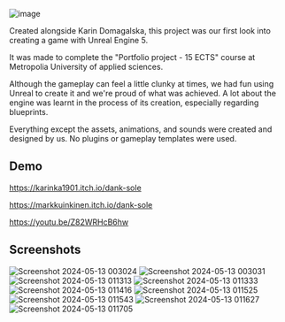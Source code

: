 ![image](https://github.com/user-attachments/assets/547b4550-1d29-4388-9c29-86fbfd76ad20)


Created alongside Karin Domagalska, this project was our first look into creating a game with Unreal Engine 5. 

It was made to complete the "Portfolio project - 15 ECTS" course at Metropolia University of applied sciences. 

Although the gameplay can feel a little clunky at times, we had fun using Unreal to create it and we're proud of what was achieved. A lot about the engine was learnt in the process of its creation, especially regarding blueprints.

Everything except the assets, animations, and sounds were created and designed by us. No plugins or gameplay templates were used.


## Demo

https://karinka1901.itch.io/dank-sole

https://markkuinkinen.itch.io/dank-sole

https://youtu.be/Z82WRHcB6hw


## Screenshots

![Screenshot 2024-05-13 003024](https://github.com/markkuinkinen/Dank-Souls/assets/60856417/0f52340b-5877-42db-b6c1-977b96a1341b)
![Screenshot 2024-05-13 003031](https://github.com/markkuinkinen/Dank-Souls/assets/60856417/7ef0a850-bb0c-449b-b93d-35a6ece96e72)
![Screenshot 2024-05-13 011313](https://github.com/markkuinkinen/Dank-Souls/assets/60856417/84444bd0-20e5-4119-b42f-87a80b18db50)
![Screenshot 2024-05-13 011333](https://github.com/markkuinkinen/Dank-Souls/assets/60856417/c355f5e1-80bd-403d-870b-de0404d9ef1c)
![Screenshot 2024-05-13 011416](https://github.com/markkuinkinen/Dank-Souls/assets/60856417/d6da9c37-4441-4bea-927f-7c1aaa8a5deb)
![Screenshot 2024-05-13 011525](https://github.com/markkuinkinen/Dank-Souls/assets/60856417/160bb03b-1546-4527-998f-9b4038bd5a28)
![Screenshot 2024-05-13 011543](https://github.com/markkuinkinen/Dank-Souls/assets/60856417/4a911ca8-900a-4a8a-9f7f-af6ee2625513)
![Screenshot 2024-05-13 011627](https://github.com/markkuinkinen/Dank-Souls/assets/60856417/71f4c7d0-2d00-42a3-a69a-98b95d50c008)
![Screenshot 2024-05-13 011705](https://github.com/markkuinkinen/Dank-Souls/assets/60856417/58d5a801-7976-496f-9b7d-954f26a213a6)

